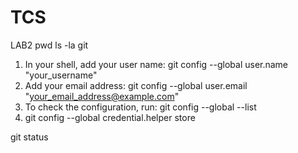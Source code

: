 # TCS

LAB2
pwd
ls -la
git

1) In your shell, add your user name:
	git config --global user.name "your_username"
2) Add your email address:
	git config --global user.email "your_email_address@example.com"
3) To check the configuration, run:
	git config --global --list
4) git config --global credential.helper store

git status